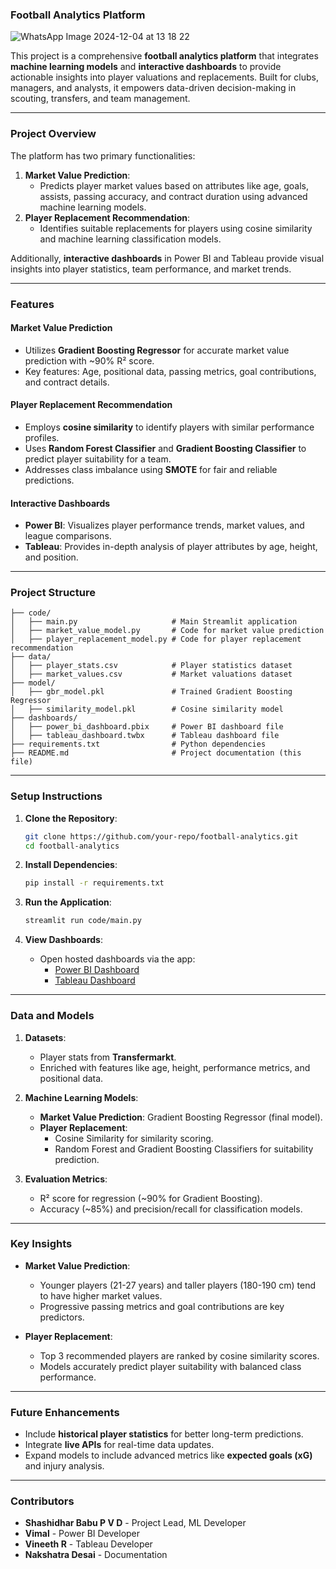 ### **Football Analytics Platform**

![WhatsApp Image 2024-12-04 at 13 18 22](https://github.com/user-attachments/assets/d9558154-ef29-4c28-b3b1-7495b449c019)



This project is a comprehensive **football analytics platform** that integrates **machine learning models** and **interactive dashboards** to provide actionable insights into player valuations and replacements. Built for clubs, managers, and analysts, it empowers data-driven decision-making in scouting, transfers, and team management.

---

### **Project Overview**

The platform has two primary functionalities:
1. **Market Value Prediction**:
   - Predicts player market values based on attributes like age, goals, assists, passing accuracy, and contract duration using advanced machine learning models.
2. **Player Replacement Recommendation**:
   - Identifies suitable replacements for players using cosine similarity and machine learning classification models.

Additionally, **interactive dashboards** in Power BI and Tableau provide visual insights into player statistics, team performance, and market trends.

---

### **Features**

#### **Market Value Prediction**
- Utilizes **Gradient Boosting Regressor** for accurate market value prediction with ~90% R² score.
- Key features: Age, positional data, passing metrics, goal contributions, and contract details.

#### **Player Replacement Recommendation**
- Employs **cosine similarity** to identify players with similar performance profiles.
- Uses **Random Forest Classifier** and **Gradient Boosting Classifier** to predict player suitability for a team.
- Addresses class imbalance using **SMOTE** for fair and reliable predictions.

#### **Interactive Dashboards**
- **Power BI**: Visualizes player performance trends, market values, and league comparisons.
- **Tableau**: Provides in-depth analysis of player attributes by age, height, and position.

---

### **Project Structure**

```plaintext
├── code/
│   ├── main.py                     # Main Streamlit application
│   ├── market_value_model.py       # Code for market value prediction
│   ├── player_replacement_model.py # Code for player replacement recommendation
├── data/
│   ├── player_stats.csv            # Player statistics dataset
│   ├── market_values.csv           # Market valuations dataset
├── model/
│   ├── gbr_model.pkl               # Trained Gradient Boosting Regressor
│   ├── similarity_model.pkl        # Cosine similarity model
├── dashboards/
│   ├── power_bi_dashboard.pbix     # Power BI dashboard file
│   ├── tableau_dashboard.twbx      # Tableau dashboard file
├── requirements.txt                # Python dependencies
├── README.md                       # Project documentation (this file)
```

---

### **Setup Instructions**

1. **Clone the Repository**:
   ```bash
   git clone https://github.com/your-repo/football-analytics.git
   cd football-analytics
   ```

2. **Install Dependencies**:
   ```bash
   pip install -r requirements.txt
   ```

3. **Run the Application**:
   ```bash
   streamlit run code/main.py
   ```

4. **View Dashboards**:
   - Open hosted dashboards via the app:
     - [Power BI Dashboard]([https://public.powerbi.com](https://app.powerbi.com/groups/me/reports/018b1e0d-080e-481e-9f8e-1fc94f0b468b/192daea5bdfd502dc7b8?experience=power-bi))
     - [Tableau Dashboard]([https://public.tableau.com](https://public.tableau.com/app/profile/vineeth.rayadurgam/viz/FootballAnalyticsDashboard-DATA230/Dashboard1))

---

### **Data and Models**

1. **Datasets**:
   - Player stats from **Transfermarkt**.
   - Enriched with features like age, height, performance metrics, and positional data.

2. **Machine Learning Models**:
   - **Market Value Prediction**: Gradient Boosting Regressor (final model).
   - **Player Replacement**:
     - Cosine Similarity for similarity scoring.
     - Random Forest and Gradient Boosting Classifiers for suitability prediction.

3. **Evaluation Metrics**:
   - R² score for regression (~90% for Gradient Boosting).
   - Accuracy (~85%) and precision/recall for classification models.

---

### **Key Insights**
- **Market Value Prediction**:
  - Younger players (21-27 years) and taller players (180-190 cm) tend to have higher market values.
  - Progressive passing metrics and goal contributions are key predictors.
  
- **Player Replacement**:
  - Top 3 recommended players are ranked by cosine similarity scores.
  - Models accurately predict player suitability with balanced class performance.

---

### **Future Enhancements**
- Include **historical player statistics** for better long-term predictions.
- Integrate **live APIs** for real-time data updates.
- Expand models to include advanced metrics like **expected goals (xG)** and injury analysis.

---

### **Contributors**
- **Shashidhar Babu P V D** - Project Lead, ML Developer
- **Vimal** - Power BI Developer 
- **Vineeth R** - Tableau Developer
- **Nakshatra Desai** - Documentation
